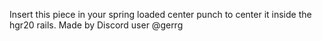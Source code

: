 Insert this piece in your spring loaded center punch to center it inside the hgr20 rails.
Made by Discord user @gerrg
